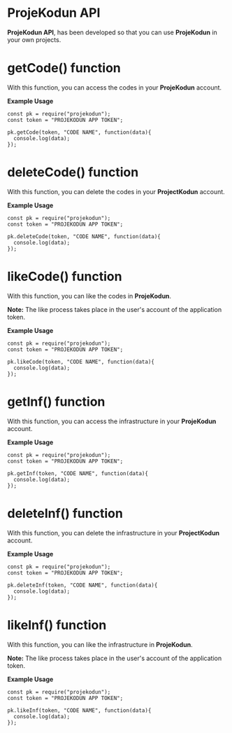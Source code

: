 # ProjeKodun API
**ProjeKodun API**, has been developed so that you can use **ProjeKodun** in your own projects.

# getCode() function
With this function, you can access the codes in your **ProjeKodun** account.

**Example Usage**
```
const pk = require("projekodun");
const token = "PROJEKODUN APP TOKEN";

pk.getCode(token, "CODE NAME", function(data){
  console.log(data);
});
```

# deleteCode() function
With this function, you can delete the codes in your **ProjectKodun** account.

**Example Usage**
```
const pk = require("projekodun");
const token = "PROJEKODUN APP TOKEN";

pk.deleteCode(token, "CODE NAME", function(data){
  console.log(data);
});
```

# likeCode() function
With this function, you can like the codes in **ProjeKodun**.

**Note:** The like process takes place in the user's account of the application token.

**Example Usage**
```
const pk = require("projekodun");
const token = "PROJEKODUN APP TOKEN";

pk.likeCode(token, "CODE NAME", function(data){
  console.log(data);
});
```

# getInf() function
With this function, you can access the infrastructure in your **ProjeKodun** account.

**Example Usage**
```
const pk = require("projekodun");
const token = "PROJEKODUN APP TOKEN";

pk.getInf(token, "CODE NAME", function(data){
  console.log(data);
});
```

# deleteInf() function
With this function, you can delete the infrastructure in your **ProjectKodun** account.

**Example Usage**
```
const pk = require("projekodun");
const token = "PROJEKODUN APP TOKEN";

pk.deleteInf(token, "CODE NAME", function(data){
  console.log(data);
});
```

# likeInf() function
With this function, you can like the infrastructure in **ProjeKodun**.

**Note:** The like process takes place in the user's account of the application token.

**Example Usage**
```
const pk = require("projekodun");
const token = "PROJEKODUN APP TOKEN";

pk.likeInf(token, "CODE NAME", function(data){
  console.log(data);
});
```
